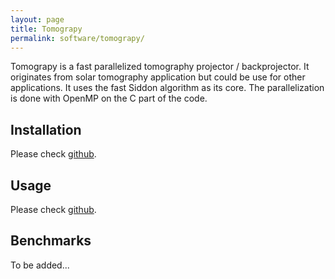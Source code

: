 ```yaml
---
layout: page
title: Tomograpy
permalink: software/tomograpy/
---
```


Tomograpy is a fast parallelized tomography projector / backprojector. It originates from solar tomography application but could be use for other applications. It uses the fast Siddon algorithm as its core. The parallelization is done with OpenMP on the C part of the code.

## Installation

Please check [github](https://github.com/nbarbey/TomograPy).

## Usage

Please check [github](https://github.com/nbarbey/TomograPy).

## Benchmarks

To be added...
